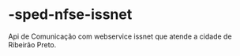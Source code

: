 # -sped-nfse-issnet
Api de Comunicação com webservice issnet que atende a cidade de Ribeirão Preto.
